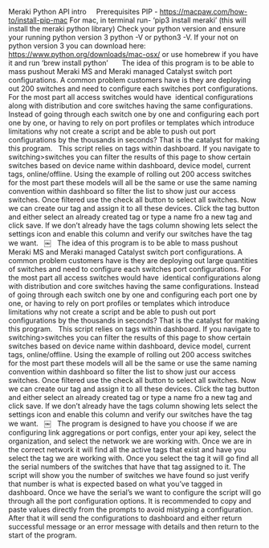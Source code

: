 Meraki Python API intro
 
 
Prerequisites
PIP - https://macpaw.com/how-to/install-pip-mac
For mac, in terminal run-
‘pip3 install meraki’
(this will install the meraki python library)
Check your python version and ensure your running python version 3
python -V or python3 -V. If your not on python version 3 you can download here: https://www.python.org/downloads/mac-osx/ or use homebrew if you have it and run ‘brew install python’
 
 
 
The idea of this program is to be able to mass pushout Meraki MS and Meraki managed Catalyst switch port configurations. A common problem customers have is they are deploying out 200 switches and need to configure each switches port configurations. For the most part all access switches would have  identical configurations along with distribution and core switches having the same configurations. Instead of going through each switch one by one and configuring each port one by one, or having to rely on port profiles or templates which introduce limitations why not create a script and be able to push out port configurations by the thousands in seconds? That is the catalyst for making this program.
 
This script relies on tags within dashboard. If you navigate to switching>switches you can filter the results of this page to show certain switches based on device name within dashboard, device model, current tags, online/offline. Using the example of rolling out 200 access switches for the most part these models will all be the same or use the same naming convention within dashboard so filter the list to show just our access switches. Once filtered use the check all button to select all switches. Now we can create our tag and assign it to all these devices. Click the tag button and either select an already created tag or type a name fro a new tag and click save. If we don’t already have the tags column showing lets select the settings icon and enable this column and verify our switches have the tag we want.
 
￼
 
The idea of this program is to be able to mass pushout Meraki MS and Meraki managed Catalyst switch port configurations. A common problem customers have is they are deploying out large quantities of switches and need to configure each switches port configurations. For the most part all access switches would have  identical configurations along with distribution and core switches having the same configurations. Instead of going through each switch one by one and configuring each port one by one, or having to rely on port profiles or templates which introduce limitations why not create a script and be able to push out port configurations by the thousands in seconds? That is the catalyst for making this program.
 
This script relies on tags within dashboard. If you navigate to switching>switches you can filter the results of this page to show certain switches based on device name within dashboard, device model, current tags, online/offline. Using the example of rolling out 200 access switches for the most part these models will all be the same or use the same naming convention within dashboard so filter the list to show just our access switches. Once filtered use the check all button to select all switches. Now we can create our tag and assign it to all these devices. Click the tag button and either select an already created tag or type a name fro a new tag and click save. If we don’t already have the tags column showing lets select the settings icon and enable this column and verify our switches have the tag we want.
 
￼
 
The program is designed to have you choose if we are configuring link aggregations or port configs, enter your api key, select the organization, and select the network we are working with. Once we are in the correct network it will find all the active tags that exist and have you select the tag we are working with. Once you select the tag it will go find all the serial numbers of the switches that have that tag assigned to it. The script will show you the number of switches we have found so just verify that number is what is expected based on what you’ve tagged in dashboard. Once we have the serial’s we want to configure the script will go through all the port configuration options. It is recommended to copy and paste values directly from the prompts to avoid mistyping a configuration. After that it will send the configurations to dashboard and either return successful message or an error message with details and then return to the start of the program.
 
 

 
 
